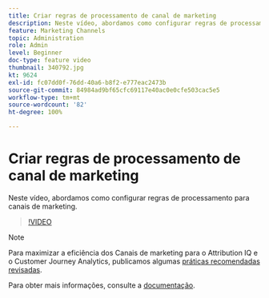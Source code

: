 ```yaml
---
title: Criar regras de processamento de canal de marketing
description: Neste vídeo, abordamos como configurar regras de processamento para canais de marketing.
feature: Marketing Channels
topic: Administration
role: Admin
level: Beginner
doc-type: feature video
thumbnail: 340792.jpg
kt: 9624
exl-id: fc07dd0f-76dd-40a6-b8f2-e777eac2473b
source-git-commit: 84984ad9bf65cfc69117e40ac0e0cfe503cac5e5
workflow-type: tm+mt
source-wordcount: '82'
ht-degree: 100%

---
```


# Criar regras de processamento de canal de marketing

Neste vídeo, abordamos como configurar regras de processamento para canais de marketing.

>[!VIDEO](https://video.tv.adobe.com/v/340792/?quality=12&learn=on)

>[!NOTE]
>
>Para maximizar a eficiência dos Canais de marketing para o Attribution IQ e o Customer Journey Analytics, publicamos algumas [práticas recomendadas revisadas](https://experienceleague.adobe.com/docs/analytics/components/marketing-channels/mchannel-best-practices.html?lang=pt-BR).

Para obter mais informações, consulte a [documentação](https://experienceleague.adobe.com/docs/analytics/components/marketing-channels/c-rules.html?lang=pt-BR).

